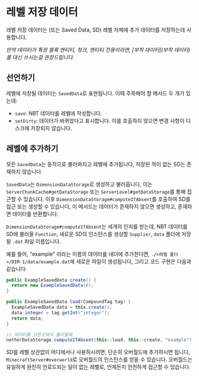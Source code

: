 레벨 저장 데이터
================

레벨 저장 데이터는 (또는 Saved Data, SD) 레벨 자체에 추가 데이터를 저장하는데 사용합니다.

_만약 데이터가 특정 블록 엔티티, 청크, 엔티티 전용이라면, [부착 데이터](부착 데이터)를 대신 쓰시는걸 권장드립니다._

선언하기
-----------

레벨에 저장될 데이터는 `SavedData`로 표현됩니다. 이때 주목해야 할 메서드 두 개가 있는데:

* `save`: NBT 데이터를 레벨에 작성합니다.
* `setDirty`: 데이터가 바뀌었다고 표시합니다. 이를 호출하지 않으면 변경 사항이 디스크에 저장되지 않습니다.

레벨에 추가하기
----------------------

모든 `SavedData`는 동적으로 불러와지고 레벨에 추가됩니다, 저장된 적이 없는 SD는 존재하지 않습니다.

`SavedData`는 `DimensionDataStorage`로 생성하고 불러옵니다, 이는 `ServerChunkCache#getDataStorage` 또는 `ServerLevel#getDataStorage`를 통해 접근할 수 있습니다. 이후 `DimensionDataStorage#computeIfAbsent`를 호출하여 SD를 접근 또는 생성할 수 있습니다, 이 메서드는 데이터가 존재하지 않으면 생성하고, 존재하면 데이터를 반환합니다.

`DimensionDataStorage#computeIfAbsent`는 세개의 인자를 받는데, NBT 데이터를 SD에 불러올 `Function`, 새로운 SD의 인스턴스를 생성할 `Supplier`, `data` 폴더에 저장될 `.dat` 파일 이름입니다.

예를 들어, "example" 이라는 이름의 데이터를 네더에 추가한다면, `./<레벨 폴더>/DIM-1/data/example.dat`에 새로운 파일이 생성됩니다, 그리고 코드 구현은 다음과 같습니다:

```java
public ExampleSavedData create() {
  return new ExampleSavedData(0);
}

public ExampleSavedData load(CompoundTag tag) {
  ExampleSavedData data = this.create();
  data.integer = tag.getInt("integer");
  return data;
}

// 데이터를 다른곳에서 불러올때
netherDataStorage.computeIfAbsent(this::load, this::create, "example");
```

SD를 레벨 상관없이 어디에서나 사용하시려면, 단순히 오버월드에 추가하시면 됩니다, `MinecraftServer#overworld`로 오버월드의 인스턴스를 얻을 수 있습니다. 오버월드는 유일하게 완전히 언로드되는 일이 없는 레벨로, 언제든지 안전하게 접근할 수 있습니다.
